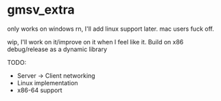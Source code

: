 # gmsv_extra

only works on windows rn, I'll add linux support later.  mac users fuck off.

wip, I'll work on it/improve on it when I feel like it.  Build on x86 debug/release as a dynamic library 

TODO:
- Server -> Client networking
- Linux implementation 
- x86-64 support
